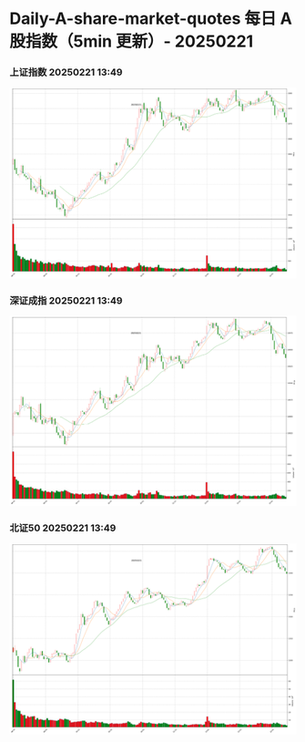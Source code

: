 
# Daily-A-share-market-quotes 每日 A 股指数（5min 更新）- 20250221

### 上证指数 20250221 13:49
![](./fig/2025/2/20250221-sh000001.png)

### 深证成指 20250221 13:49
![](./fig/2025/2/20250221-sz399001.png)

### 北证50 20250221 13:49
![](./fig/2025/2/20250221-bj899050.png)
